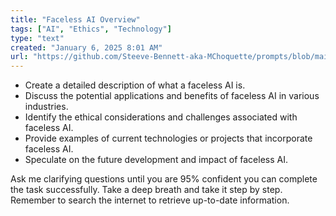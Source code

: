```yaml
---
title: "Faceless AI Overview"
tags: ["AI", "Ethics", "Technology"]
type: "text"
created: "January 6, 2025 8:01 AM"
url: "https://github.com/Steeve-Bennett-aka-MChoquette/prompts/blob/main/faceless_ai_overview.md"
---
```


- Create a detailed description of what a faceless AI is.
- Discuss the potential applications and benefits of faceless AI in various industries.
- Identify the ethical considerations and challenges associated with faceless AI.
- Provide examples of current technologies or projects that incorporate faceless AI.
- Speculate on the future development and impact of faceless AI.

Ask me clarifying questions until you are 95% confident you can complete the task successfully. Take a deep breath and take it step by step. Remember to search the internet to retrieve up-to-date information.
